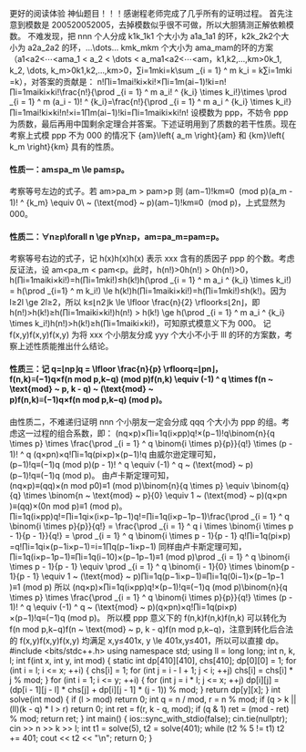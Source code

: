 更好的阅读体验
神仙题目！！！感谢程老师完成了几乎所有的证明过程。
首先注意到模数是 200520052005，去掉模数似乎很不可做，所以大胆猜测正解依赖模数。
不难发现，把 nnn 个人分成 k1k_1k1​ 个大小为 a1a_1a1​ 的环，k2k_2k2​ 个大小为 a2a_2a2​ 的环，…\dots… kmk_mkm​ 个大小为 ama_mam​ 的环的方案（a1&lt;a2&lt;⋯&lt;ama_1 &lt; a_2 &lt; \dots &lt; a_ma1​&lt;a2​&lt;⋯&lt;am​，k1,k2,…,km&gt;0k_1, k_2, \dots, k_m&gt;0k1​,k2​,…,km​&gt;0，∑i=1mki=k\sum _{i = 1} ^ m k_i = k∑i=1m​ki​=k），对答案的贡献是：
n!∏i=1mai!ki×ki!×∏i=1m(ai−1)!ki=n!∏i=1maiki×ki!\frac{n!}{\prod _{i = 1} ^ m a_i! ^ {k_i} \times k_i!}\times \prod _{i = 1} ^ m (a_i - 1)! ^ {k_i}=\frac{n!}{\prod _{i = 1} ^ m a_i ^ {k_i} \times k_i!}
∏i=1m​ai​!ki​×ki​!n!​×i=1∏m​(ai​−1)!ki​=∏i=1m​aiki​​×ki​!n!​
设模数为 ppp，不妨令 ppp 为质数，最后再用中国剩余定理合并答案。下述证明用到了质数的若干性质。现在考察上式模 ppp 不为 000 的情况下 {am}\left\{ a_m \right\}{am​} 和 {km}\left\{ k_m \right\}{km​} 具有的性质。
#### 性质一：am≤pa_m \le pam​≤p。
考察等号左边的式子。若 am&gt;pa_m &gt; pam​&gt;p 则 (am−1)!km≡0&nbsp;&nbsp;(mod&nbsp;p)(a_m - 1)! ^ {k_m} \equiv 0\ ~ (\text{mod} ~ p)(am​−1)!km​≡0&nbsp;&nbsp;(mod&nbsp;p)，上式显然为 000。
#### 性质二：∀n≥p\forall n \ge p∀n≥p，am=pa_m=pam​=p。
考察等号右边的式子，记 h(x)h(x)h(x) 表示 xxx 含有的质因子 ppp 的个数。考虑反证法，设 am&lt;pa_m &lt; pam​&lt;p。此时，h(n!)&gt;0h(n!) &gt; 0h(n!)&gt;0，h(∏i=1maiki×ki!)=h(∏i=1mki!)≤h(k!)h(\prod _{i = 1} ^ m a_i ^ {k_i} \times k_i!) = h(\prod _{i=1} ^ m k_i!) \le h(k!)h(∏i=1m​aiki​​×ki​!)=h(∏i=1m​ki​!)≤h(k!)。因为 l≥2l \ge 2l≥2，所以 k≤⌊n2⌋k \le \lfloor \frac{n}{2} \rfloork≤⌊2n​⌋，即 h(n!)&gt;h(k!)≥h(∏i=1maiki×ki!)h(n!) &gt; h(k!) \ge h(\prod _{i = 1} ^ m a_i ^ {k_i} \times k_i!)h(n!)&gt;h(k!)≥h(∏i=1m​aiki​​×ki​!)，可知原式模意义下为 000。
记 f(x,y)f(x,y)f(x,y) 为将 xxx 个小朋友分成 yyy 个大小不小于 lll 的环的方案数，考察上述性质能推出什么结论。
#### 性质三：记 q=⌊np⌋q = \lfloor \frac{n}{p} \rfloorq=⌊pn​⌋，f(n,k)≡(−1)q×f(n&nbsp;mod&nbsp;p,k−q)&nbsp;(mod&nbsp;p)f(n,k) \equiv (-1) ^ q \times f(n ~ \text{mod} ~ p, k - q) ~ (\text{mod} ~ p)f(n,k)≡(−1)q×f(n&nbsp;mod&nbsp;p,k−q)&nbsp;(mod&nbsp;p)。
由性质二，不难递归证明 nnn 个小朋友一定会分成 qqq 个大小为 ppp 的组。考虑这一过程的组合系数，即：
(nq×p)×∏i=1q(i×pp)q!×(p−1)!q\binom{n}{q \times p} \times \frac{\prod _{i = 1} ^ q \binom{i \times p}{p}}{q!} \times (p - 1)! ^ q 
(q×pn​)×q!∏i=1q​(pi×p​)​×(p−1)!q
由威尔逊定理可知，(p−1)!q≡(−1)q&nbsp;(mod&nbsp;p)(p - 1)! ^ q \equiv (-1) ^ q ~ (\text{mod} ~ p)(p−1)!q≡(−1)q&nbsp;(mod&nbsp;p)。
由卢卡斯定理可知，(nq×p)≡(qq)×(n&nbsp;mod&nbsp;p0)≡1&nbsp;(mod&nbsp;p)\binom{n}{q \times p} \equiv \binom{q}{q} \times \binom{n ~ \text{mod} ~ p}{0} \equiv 1 ~ (\text{mod} ~ p)(q×pn​)≡(qq​)×(0n&nbsp;mod&nbsp;p​)≡1&nbsp;(mod&nbsp;p)。
∏i=1q(i×pp)q!=∏i=1qi×(i×p−1p−1)q!=∏i=1q(i×p−1p−1)\frac{\prod _{i = 1} ^ q \binom{i \times p}{p}}{q!} = \frac{\prod _{i = 1} ^ q i \times \binom{i \times p - 1}{p - 1}}{q!} = \prod _{i = 1} ^ q \binom{i \times p - 1}{p - 1}
q!∏i=1q​(pi×p​)​=q!∏i=1q​i×(p−1i×p−1​)​=i=1∏q​(p−1i×p−1​)
同样由卢卡斯定理可知，∏i=1q(i×p−1p−1)≡∏i=1q(i−10)×(p−1p−1)≡1&nbsp;(mod&nbsp;p)\prod _{i = 1} ^ q \binom{i \times p - 1}{p - 1} \equiv \prod _{i = 1} ^ q \binom{i - 1}{0} \times \binom{p - 1}{p - 1} \equiv 1 ~ (\text{mod} ~ p)∏i=1q​(p−1i×p−1​)≡∏i=1q​(0i−1​)×(p−1p−1​)≡1&nbsp;(mod&nbsp;p)
所以 (nq×p)×∏i=1q(i×pp)q!×(p−1)!q≡(−1)q&nbsp;(mod&nbsp;p)\binom{n}{q \times p} \times \frac{\prod _{i = 1} ^ q \binom{i \times p}{p}}{q!} \times (p - 1)! ^ q \equiv (-1) ^ q ~ (\text{mod} ~ p)(q×pn​)×q!∏i=1q​(pi×p​)​×(p−1)!q≡(−1)q&nbsp;(mod&nbsp;p)。
所以模 ppp 意义下的 f(n,k)f(n,k)f(n,k) 可以转化为 f(n&nbsp;mod&nbsp;p,k−q)f(n ~ \text{mod} ~ p, k - q)f(n&nbsp;mod&nbsp;p,k−q)，注意到转化后合法的 f(x,y)f(x,y)f(x,y) 均满足 x,y≤401x, y \le 401x,y≤401，所以可以直接 dp。
#include &lt;bits/stdc++.h&gt;
using namespace std;
using ll = long long;
int n, k, l;
int f(int x, int y, int mod) {
    static int dp[410][410], chs[410];
    dp[0][0] = 1;
    for (int i = l; i &lt;= x; ++i) {
        chs[i] = 1;
        for (int j = i - l + 1; j &lt; i; ++j) chs[i] = chs[i] * j % mod;
    }
    for (int i = 1; i &lt;= y; ++i) {
        for (int j = i * l; j &lt;= x; ++j)
            dp[i][j] =
                (dp[i - 1][j - l] * chs[j] + dp[i][j - 1] * (j - 1)) % mod;
    }
    return dp[y][x];
}
int solve(int mod) {
    if (l &gt; mod) return 0;
    int q = n / mod, r = n % mod;
    if (q &gt; k || (ll)(k - q) * l &gt; r) return 0;
    int ret = f(r, k - q, mod);
    if (q &amp; 1) ret = (mod - ret) % mod;
    return ret;
}
int main() {
    ios::sync_with_stdio(false);
    cin.tie(nullptr);
    cin &gt;&gt; n &gt;&gt; k &gt;&gt; l;
    int t1 = solve(5), t2 = solve(401);
    while (t2 % 5 != t1) t2 += 401;
    cout &lt;&lt; t2 &lt;&lt; "\n";
    return 0;
}
